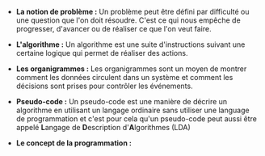 

- **La notion de problème :**  Un problème peut être défini par difficulté ou une question que l'on doit résoudre. C'est ce qui nous empêche de progresser, d'avancer ou de réaliser ce que l'on veut faire.

- **L'algorithme :** Un algorithme est une suite d'instructions suivant une certaine logique qui permet de réaliser des actions.

- **Les organigrammes :** Les organigrammes sont un moyen de montrer comment les données circulent dans un système et comment les décisions sont prises pour contrôler les événements.

- **Pseudo-code :** Un pseudo-code est une manière de décrire un algorithme en utilisant un langage ordinaire sans utiliser une language de programmation et c'est pour cela qu'un pseudo-code peut aussi être appelé **L**angage de **D**escription d'**A**lgorithmes (LDA)

- **Le concept de la programmation :** 